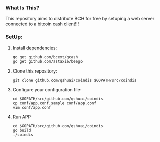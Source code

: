 ### What Is This?

This repository aims to distribute BCH for free by setuping a web server connected to a bitcoin cash client!!!

### SetUp:

1. Install dependencies:

   ```
   go get github.com/bcext/gcash
   go get github.com/astaxie/beego
   ```

2. Clone this repository:

    ```
    git clone github.com/qshuai/coindis $GOPATH/src/coindis
    ```
3. Configure your configuration file 

   ```
   cd $GOPATH/src/github.com/qshuai/coindis
   cp conf/app.conf.sample conf/app.conf
   vim conf/app.conf
   ```

4. Run APP

   ```
   cd $GOPATH/src/github.com/qshuai/coindis
   go build
   ./coindis
   ```

   

